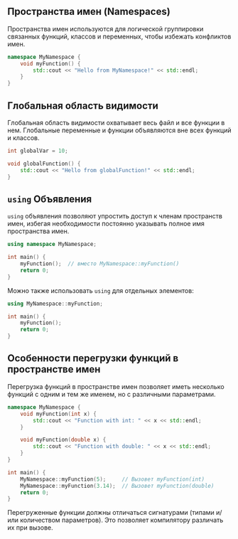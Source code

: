 ## Пространства имен (Namespaces)

Пространства имен используются для логической группировки связанных функций, классов и переменных, чтобы избежать конфликтов имен.

```cpp
namespace MyNamespace {
    void myFunction() {
        std::cout << "Hello from MyNamespace!" << std::endl;
    }
}
```

## Глобальная область видимости

Глобальная область видимости охватывает весь файл и все функции в нем. Глобальные переменные и функции объявляются вне всех функций и классов.

```cpp
int globalVar = 10;

void globalFunction() {
    std::cout << "Hello from globalFunction!" << std::endl;
}
```

## `using` Объявления

`using` объявления позволяют упростить доступ к членам пространств имен, избегая необходимости постоянно указывать полное имя пространства имен.

```cpp
using namespace MyNamespace;

int main() {
    myFunction();  // вместо MyNamespace::myFunction()
    return 0;
}
```

Можно также использовать `using` для отдельных элементов:

```cpp
using MyNamespace::myFunction;

int main() {
    myFunction();
    return 0;
}
```

## Особенности перегрузки функций в пространстве имен

Перегрузка функций в пространстве имен позволяет иметь несколько функций с одним и тем же именем, но с различными параметрами.

```cpp
namespace MyNamespace {
    void myFunction(int x) {
        std::cout << "Function with int: " << x << std::endl;
    }

    void myFunction(double x) {
        std::cout << "Function with double: " << x << std::endl;
    }
}

int main() {
    MyNamespace::myFunction(5);     // Вызовет myFunction(int)
    MyNamespace::myFunction(3.14);  // Вызовет myFunction(double)
    return 0;
}
```

Перегруженные функции должны отличаться сигнатурами (типами и/или количеством параметров). Это позволяет компилятору различать их при вызове.

